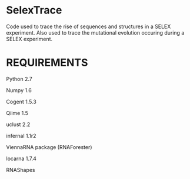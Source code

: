 SelexTrace
==========

Code used to trace the rise of sequences and structures in a SELEX experiment. Also used to trace the mutational evolution occuring during a SELEX experiment.

REQUIREMENTS
==========
Python 2.7

Numpy 1.6

Cogent 1.5.3

Qiime 1.5

uclust 2.2

infernal 1.1r2

ViennaRNA package (RNAForester)

locarna 1.7.4

RNAShapes
